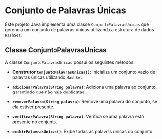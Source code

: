 # Conjunto de Palavras Únicas

Este projeto Java implementa uma classe `ConjuntoPalavrasUnicas` que gerencia um conjunto de palavras únicas utilizando a estrutura de dados `HashSet`.

## Classe ConjuntoPalavrasUnicas

A classe `ConjuntoPalavrasUnicas` possui os seguintes métodos:

- **Construtor `ConjuntoPalavrasUnicas()`**: Inicializa um conjunto vazio de palavras únicas utilizando `HashSet`.

- **`adicionarPalavra(String palavra)`**: Adiciona uma palavra ao conjunto, garantindo que não haja duplicatas.

- **`removerPalavra(String palavra)`**: Remove uma palavra do conjunto, se ela estiver presente.

- **`verificarPalavra(String palavra)`**: Verifica se uma palavra está presente no conjunto.

- **`exibirPalavrasUnicas()`**: Exibe todas as palavras únicas do conjunto.

